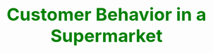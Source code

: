<div align = "center">
    <span style='color:green;font-size:40px'><strong>Customer Behavior in a Supermarket</strong></span>
</div>
